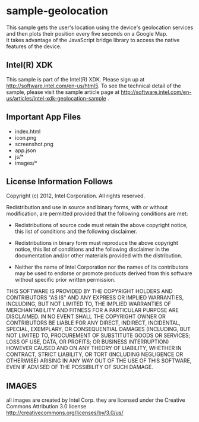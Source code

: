 sample-geolocation
==================
This sample gets the user's location using the device's geolocation services and then 
plots their position every five seconds on a Google Map.  
It takes advantage of the JavaScript bridge library to access the native features of the device.

Intel(R) XDK 
-------------------------------------------
This sample is part of the Intel(R) XDK. Please sign up at http://software.intel.com/en-us/html5. 
To see the technical detail of the sample, please visit the sample article page at 
http://software.intel.com/en-us/articles/intel-xdk-geolocation-sample .


Important App Files
---------------------------
* index.html
* icon.png
* screenshot.png
* app.json
* js/*
* images/*

License Information Follows
---------------------------
Copyright (c) 2012, Intel Corporation. All rights reserved.

Redistribution and use in source and binary forms, with or without modification, 
are permitted provided that the following conditions are met:

- Redistributions of source code must retain the above copyright notice, 
  this list of conditions and the following disclaimer.

- Redistributions in binary form must reproduce the above copyright notice, 
  this list of conditions and the following disclaimer in the documentation 
  and/or other materials provided with the distribution.

- Neither the name of Intel Corporation nor the names of its contributors 
  may be used to endorse or promote products derived from this software 
  without specific prior written permission.

THIS SOFTWARE IS PROVIDED BY THE COPYRIGHT HOLDERS AND CONTRIBUTORS "AS IS" 
AND ANY EXPRESS OR IMPLIED WARRANTIES, INCLUDING, BUT NOT LIMITED TO, 
THE IMPLIED WARRANTIES OF MERCHANTABILITY AND FITNESS FOR A PARTICULAR PURPOSE 
ARE DISCLAIMED. IN NO EVENT SHALL THE COPYRIGHT OWNER OR CONTRIBUTORS BE 
LIABLE FOR ANY DIRECT, INDIRECT, INCIDENTAL, SPECIAL, EXEMPLARY, OR 
CONSEQUENTIAL DAMAGES (INCLUDING, BUT NOT LIMITED TO, PROCUREMENT OF SUBSTITUTE 
GOODS OR SERVICES; LOSS OF USE, DATA, OR PROFITS; OR BUSINESS INTERRUPTION) 
HOWEVER CAUSED AND ON ANY THEORY OF LIABILITY, WHETHER IN CONTRACT, STRICT 
LIABILITY, OR TORT (INCLUDING NEGLIGENCE OR OTHERWISE) ARISING IN ANY WAY OUT 
OF THE USE OF THIS SOFTWARE, EVEN IF ADVISED OF THE POSSIBILITY OF SUCH DAMAGE.


IMAGES
-----------------------------------------------------------------------------

all images are created by Intel Corp. 
they are licensed under the Creative Commons Attribution 3.0 license 
http://creativecommons.org/licenses/by/3.0/us/


